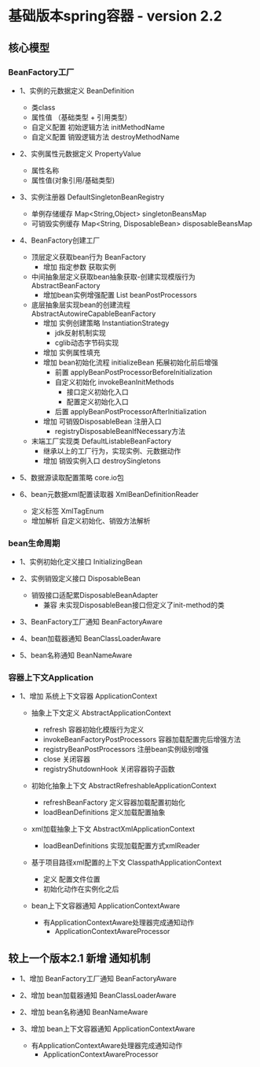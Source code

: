 # 基础版本spring容器 - version 2.2

## 核心模型

### BeanFactory工厂
+ 1、实例的元数据定义 BeanDefinition
    + 类class
    + 属性值 （基础类型 + 引用类型）
    + 自定义配置 初始逻辑方法 initMethodName
    + 自定义配置 销毁逻辑方法 destroyMethodName
+ 2、实例属性元数据定义 PropertyValue
    + 属性名称
    + 属性值(对象引用/基础类型)

+ 3、实例注册器 DefaultSingletonBeanRegistry
  + 单例存储缓存 Map<String,Object> singletonBeansMap
  + 可销毁实例缓存 Map<String, DisposableBean> disposableBeansMap

+ 4、BeanFactory创建工厂
    + 顶层定义获取bean行为 BeanFactory
      + 增加 指定参数 获取实例
    + 中间抽象层定义获取bean抽象获取-创建实现模版行为 AbstractBeanFactory
      + 增加bean实例增强配置 List<BeanPostProcessor> beanPostProcessors
    + 底层抽象层实现bean的创建流程 AbstractAutowireCapableBeanFactory
      + 增加 实例创建策略 InstantiationStrategy
        + jdk反射机制实现
        + cglib动态字节码实现
      + 增加 实例属性填充
      + 增加 bean初始化流程 initializeBean 拓展初始化前后增强
        + 前置 applyBeanPostProcessorBeforeInitialization
        + 自定义初始化 invokeBeanInitMethods
          + 接口定义初始化入口
          + 配置定义初始化入口
        + 后置 applyBeanPostProcessorAfterInitialization
      + 增加 可销毁DisposableBean 注册入口
        + registryDisposableBeanIfNecessary方法
    + 末端工厂实现类 DefaultListableBeanFactory
      + 继承以上的工厂行为，实现实例、元数据动作
      + 增加 销毁实例入口 destroySingletons
  
+ 5、数据源读取配置策略 core.io包

+ 6、bean元数据xml配置读取器 XmlBeanDefinitionReader
  + 定义标签 XmlTagEnum
  + 增加解析 自定义初始化、销毁方法解析

### bean生命周期
+ 1、实例初始化定义接口 InitializingBean

+ 2、实例销毁定义接口 DisposableBean
  + 销毁接口适配累DisposableBeanAdapter
    + 兼容 未实现DisposableBean接口但定义了init-method的类
    
+ 3、BeanFactory工厂通知 BeanFactoryAware

+ 4、bean加载器通知 BeanClassLoaderAware

+ 5、bean名称通知 BeanNameAware


### 容器上下文Application
+ 1、增加 系统上下文容器 ApplicationContext
  + 抽象上下文定义 AbstractApplicationContext
    + refresh 容器初始化模版行为定义
    + invokeBeanFactoryPostProcessors 容器加载配置完后增强方法
    + registryBeanPostProcessors 注册bean实例级别增强
    + close 关闭容器
    + registryShutdownHook 关闭容器钩子函数
  + 初始化抽象上下文 AbstractRefreshableApplicationContext
    + refreshBeanFactory  定义容器加载配置初始化
    + loadBeanDefinitions 定义加载配置抽象
  + xml加载抽象上下文 AbstractXmlApplicationContext
    + loadBeanDefinitions 实现加载配置方式xmlReader
  + 基于项目路径xml配置的上下文 ClasspathApplicationContext
    + 定义 配置文件位置
    + 初始化动作在实例化之后

  + bean上下文容器通知 ApplicationContextAware
    + 有ApplicationContextAware处理器完成通知动作
      + ApplicationContextAwareProcessor


## 较上一个版本2.1 新增 通知机制
+ 1、增加 BeanFactory工厂通知 BeanFactoryAware

+ 2、增加 bean加载器通知 BeanClassLoaderAware
  
+ 2、增加 bean名称通知 BeanNameAware

+ 3、增加 bean上下文容器通知 ApplicationContextAware
  + 有ApplicationContextAware处理器完成通知动作
    + ApplicationContextAwareProcessor